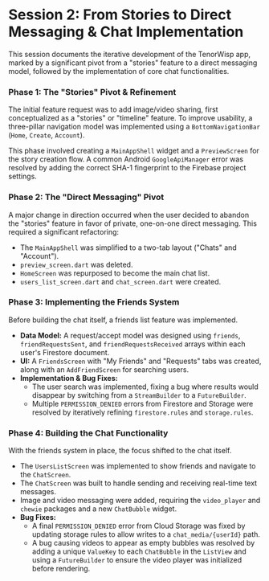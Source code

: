 # Session 2: From Stories to Direct Messaging & Chat Implementation

This session documents the iterative development of the TenorWisp app, marked by a significant pivot from a "stories" feature to a direct messaging model, followed by the implementation of core chat functionalities.

### Phase 1: The "Stories" Pivot & Refinement
The initial feature request was to add image/video sharing, first conceptualized as a "stories" or "timeline" feature. To improve usability, a three-pillar navigation model was implemented using a `BottomNavigationBar` (`Home`, `Create`, `Account`).

This phase involved creating a `MainAppShell` widget and a `PreviewScreen` for the story creation flow. A common Android `GoogleApiManager` error was resolved by adding the correct SHA-1 fingerprint to the Firebase project settings.

### Phase 2: The "Direct Messaging" Pivot
A major change in direction occurred when the user decided to abandon the "stories" feature in favor of private, one-on-one direct messaging. This required a significant refactoring:
*   The `MainAppShell` was simplified to a two-tab layout ("Chats" and "Account").
*   `preview_screen.dart` was deleted.
*   `HomeScreen` was repurposed to become the main chat list.
*   `users_list_screen.dart` and `chat_screen.dart` were created.

### Phase 3: Implementing the Friends System
Before building the chat itself, a friends list feature was implemented.
*   **Data Model:** A request/accept model was designed using `friends`, `friendRequestsSent`, and `friendRequestsReceived` arrays within each user's Firestore document.
*   **UI:** A `FriendsScreen` with "My Friends" and "Requests" tabs was created, along with an `AddFriendScreen` for searching users.
*   **Implementation & Bug Fixes:**
    *   The user search was implemented, fixing a bug where results would disappear by switching from a `StreamBuilder` to a `FutureBuilder`.
    *   Multiple `PERMISSION_DENIED` errors from Firestore and Storage were resolved by iteratively refining `firestore.rules` and `storage.rules`.

### Phase 4: Building the Chat Functionality
With the friends system in place, the focus shifted to the chat itself.
*   The `UsersListScreen` was implemented to show friends and navigate to the `ChatScreen`.
*   The `ChatScreen` was built to handle sending and receiving real-time text messages.
*   Image and video messaging were added, requiring the `video_player` and `chewie` packages and a new `ChatBubble` widget.
*   **Bug Fixes:**
    *   A final `PERMISSION_DENIED` error from Cloud Storage was fixed by updating storage rules to allow writes to a `chat_media/{userId}` path.
    *   A bug causing videos to appear as empty bubbles was resolved by adding a unique `ValueKey` to each `ChatBubble` in the `ListView` and using a `FutureBuilder` to ensure the video player was initialized before rendering. 